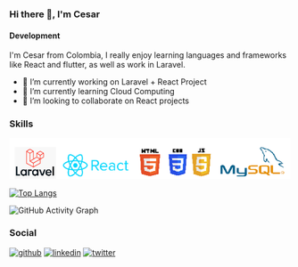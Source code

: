 ### Hi there 👋, I'm Cesar
#### Development


I'm Cesar from Colombia, I really enjoy learning languages and frameworks like React and flutter, as well as work in Laravel.

- 🔭 I’m currently working on Laravel + React Project 
- 🌱 I’m currently learning Cloud Computing 
- 👯 I’m looking to collaborate on React projects 

### Skills

![Development](https://github.com/cesarol8/cesarol8/blob/main/tech%202.png?raw=true)


[![Top Langs](https://github-readme-stats.vercel.app/api/top-langs/?username=cesarol8)](https://github.com/anuraghazra/github-readme-stats)

![GitHub Activity Graph](https://activity-graph.herokuapp.com/graph?username=cesarol8)  

### Social
[<img src='https://cdn.jsdelivr.net/npm/simple-icons@3.0.1/icons/github.svg' alt='github' height='40'>](https://github.com/cesarol8)  [<img src='https://cdn.jsdelivr.net/npm/simple-icons@3.0.1/icons/linkedin.svg' alt='linkedin' height='40'>](https://www.linkedin.com/in/john-cesar-osorio-lasso-3b817568/)  [<img src='https://cdn.jsdelivr.net/npm/simple-icons@3.0.1/icons/twitter.svg' alt='twitter' height='40'>](https://twitter.com/cesarol8)  





